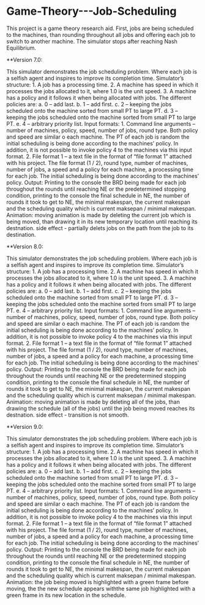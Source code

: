 # Game-Theory---Job-Scheduling
This project is a game theory research aid. First, jobs are being scheduled to the machines, than rounding throughout all jobs and offering each job to switch to another machine. The simulator stops after reaching Nash Equilibrium. 

**Version 7.0:

This simulator demonstrates the job scheduling problem.
Where each job is a selfish agent and inspires to improve its completion time.
Simulator’s structure:
	1.	A job has a processing time.
	2.	A machine has speed in which it processes the jobs allocated to it, where 1.0 is the unit speed.
	3.	A machine has a policy and it follows it when being allocated with jobs. The different policies are:
	a.	0 – add last.
	b.	1 – add first.
	c.	2 – keeping the jobs scheduled onto the machine sorted from small PT to large PT. 
	d.	3 – keeping the jobs scheduled onto the machine sorted from small PT to large PT. 
	e.	4 – arbitrary priority list.
Input formats:
	1.	Command line arguments – number of machines, policy, speed, number of jobs, round type.
		Both policy and speed are similar o each machine. The PT of each job is random the initial scheduling is
		being done according to the machines’ policy. In addition, it is not possible to invoke policy 4 to the
		machines via this input format.
	2.	File format 1 – a text file in the format of “file format 1” attached with his project.
		The file format (1 / 2), round type, number of machines, number of jobs, a speed and a policy for each machine,
		a processing time for each job. The initial scheduling is being done according to the machines’ policy.
Output:
	Printing to the console the BRD being made for each job throughout the rounds until reaching NE or the
	predetermined stopping condition, printing to the console the final schedule in NE, the number of rounds it
	took to get to NE, the minimal makespan, the current makespan and the scheduling quality which is current
	maksepan / minimal makespan.
Animation:
	moving animation is made by deleting the current job which is being moved,
	than drawing it in its new temporary location until reaching its destnation.
	side effect - partially delets jobs on the path from the job to its destination.
	
**Version 8.0:

This simulator demonstrates the job scheduling problem.
Where each job is a selfish agent and inspires to improve its completion time.
Simulator’s structure:
	1.	A job has a processing time.
	2.	A machine has speed in which it processes the jobs allocated to it, where 1.0 is the unit speed.
	3.	A machine has a policy and it follows it when being allocated with jobs. The different policies are:
	a.	0 – add last.
	b.	1 – add first.
	c.	2 – keeping the jobs scheduled onto the machine sorted from small PT to large PT. 
	d.	3 – keeping the jobs scheduled onto the machine sorted from small PT to large PT. 
	e.	4 – arbitrary priority list.
Input formats:
	1.	Command line arguments – number of machines, policy, speed, number of jobs, round type.
		Both policy and speed are similar o each machine. The PT of each job is random the initial scheduling is
		being done according to the machines’ policy. In addition, it is not possible to invoke policy 4 to the
		machines via this input format.
	2.	File format 1 – a text file in the format of “file format 1” attached with his project.
		The file format (1 / 2), round type, number of machines, number of jobs, a speed and a policy for each machine,
		a processing time for each job. The initial scheduling is being done according to the machines’ policy.
Output:
	Printing to the console the BRD being made for each job throughout the rounds until reaching NE or the
	predetermined stopping condition, printing to the console the final schedule in NE, the number of rounds it
	took to get to NE, the minimal makespan, the current makespan and the scheduling quality which is current
	maksepan / minimal makespan.
Animation:
	moving animation is made by deleting all of the jobs, than drawing the schedule (all of the jobs) until the
	job being moved reaches its destnation.
	side effect - transition is not smooth.

**Version 9.0:

This simulator demonstrates the job scheduling problem.
Where each job is a selfish agent and inspires to improve its completion time.
Simulator’s structure:
	1.	A job has a processing time.
	2.	A machine has speed in which it processes the jobs allocated to it, where 1.0 is the unit speed.
	3.	A machine has a policy and it follows it when being allocated with jobs. The different policies are:
	a.	0 – add last.
	b.	1 – add first.
	c.	2 – keeping the jobs scheduled onto the machine sorted from small PT to large PT. 
	d.	3 – keeping the jobs scheduled onto the machine sorted from small PT to large PT. 
	e.	4 – arbitrary priority list.
Input formats:
	1.	Command line arguments – number of machines, policy, speed, number of jobs, round type.
		Both policy and speed are similar o each machine. The PT of each job is random the initial scheduling is
		being done according to the machines’ policy. In addition, it is not possible to invoke policy 4 to the
		machines via this input format.
	2.	File format 1 – a text file in the format of “file format 1” attached with his project.
		The file format (1 / 2), round type, number of machines, number of jobs, a speed and a policy for each machine,
		a processing time for each job. The initial scheduling is being done according to the machines’ policy.
Output:
	Printing to the console the BRD being made for each job throughout the rounds until reaching NE or the
	predetermined stopping condition, printing to the console the final schedule in NE, the number of rounds it
	took to get to NE, the minimal makespan, the current makespan and the scheduling quality which is current
	maksepan / minimal makespan.
Animation:
	the job being moved is highlighted with a green frame before moving, the the new schedule appears withthe
	same job highlighted with a green frame in its new location in the schedule.

